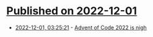 # [Published on 2022-12-01](index.md)

* [2022-12-01, 03:25:21](https://news.ycombinator.com/item?id=33811958) - [Advent of Code 2022 is nigh](https://adventofcode.com/2022)
